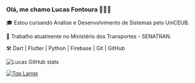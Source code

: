 ### Olá, me chamo Lucas Fontoura 👋🏻😊

🎓 Estou cursando Análise e Desenvolvimento de Sistemas pelo UniCEUB.

🏢 Trabalho atualmente no Ministério dos Transportes - SENATRAN.

🛠  Dart | Flutter | Python | Firebase | Git | GitHub


![Lucas GitHub stats](https://github-readme-stats.vercel.app/api?username=DevLucasFontoura&show_icons=true&theme=radical)

[![Top Langs](https://github-readme-stats.vercel.app/api/top-langs/?username=DevLucasFontoura&langs_count=8)](https://github.com/DevLucasFontoura/github-readme-stats)
